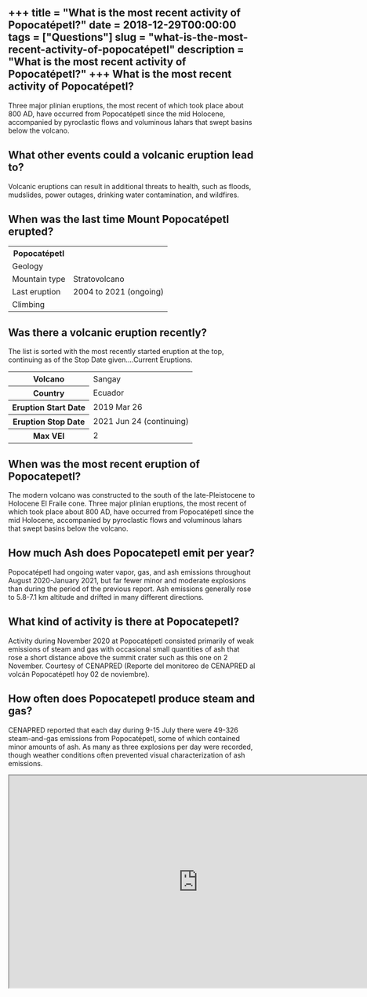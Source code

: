 +++
title = "What is the most recent activity of Popocatépetl?"
date = 2018-12-29T00:00:00
tags = ["Questions"]
slug = "what-is-the-most-recent-activity-of-popocatépetl"
description = "What is the most recent activity of Popocatépetl?"
+++
What is the most recent activity of Popocatépetl?
-------------------------------------------------

Three major plinian eruptions, the most recent of which took place about 800 AD, have occurred from Popocatépetl since the mid Holocene, accompanied by pyroclastic flows and voluminous lahars that swept basins below the volcano.

What other events could a volcanic eruption lead to?
----------------------------------------------------

Volcanic eruptions can result in additional threats to health, such as floods, mudslides, power outages, drinking water contamination, and wildfires.

When was the last time Mount Popocatépetl erupted?
--------------------------------------------------

<table><tr><th>Popocatépetl</th></tr><tr><td>Geology</td></tr><tr><td>Mountain type</td><td>Stratovolcano</td></tr><tr><td>Last eruption</td><td>2004 to 2021 (ongoing)</td></tr><tr><td>Climbing</td></tr></table>

Was there a volcanic eruption recently?
---------------------------------------

The list is sorted with the most recently started eruption at the top, continuing as of the Stop Date given….Current Eruptions.

<table><tr><th>Volcano</th><td>Sangay</td></tr><tr><th>Country</th><td>Ecuador</td></tr><tr><th>Eruption Start Date</th><td>2019 Mar 26</td></tr><tr><th>Eruption Stop Date</th><td>2021 Jun 24 (continuing)</td></tr><tr><th>Max VEI</th><td>2</td></tr></table>

When was the most recent eruption of Popocatepetl?
--------------------------------------------------

The modern volcano was constructed to the south of the late-Pleistocene to Holocene El Fraile cone. Three major plinian eruptions, the most recent of which took place about 800 AD, have occurred from Popocatépetl since the mid Holocene, accompanied by pyroclastic flows and voluminous lahars that swept basins below the volcano.

How much Ash does Popocatepetl emit per year?
---------------------------------------------

Popocatépetl had ongoing water vapor, gas, and ash emissions throughout August 2020-January 2021, but far fewer minor and moderate explosions than during the period of the previous report. Ash emissions generally rose to 5.8-7.1 km altitude and drifted in many different directions.

What kind of activity is there at Popocatepetl?
-----------------------------------------------

Activity during November 2020 at Popocatépetl consisted primarily of weak emissions of steam and gas with occasional small quantities of ash that rose a short distance above the summit crater such as this one on 2 November. Courtesy of CENAPRED (Reporte del monitoreo de CENAPRED al volcán Popocatépetl hoy 02 de noviembre).

How often does Popocatepetl produce steam and gas?
--------------------------------------------------

CENAPRED reported that each day during 9-15 July there were 49-326 steam-and-gas emissions from Popocatépetl, some of which contained minor amounts of ash. As many as three explosions per day were recorded, though weather conditions often prevented visual characterization of ash emissions.

<iframe allow="accelerometer; autoplay; clipboard-write; encrypted-media; gyroscope; picture-in-picture" allowfullscreen="" class="__youtube_prefs__  epyt-is-override  no-lazyload" data-no-lazy="1" data-origheight="433" data-origwidth="770" data-skipgform_ajax_framebjll="" height="433" id="_ytid_49583" loading="lazy" src="https://www.youtube.com/embed/TzV0djBStk4?enablejsapi=1&autoplay=0&cc_load_policy=0&cc_lang_pref=&iv_load_policy=1&loop=0&modestbranding=0&rel=1&fs=1&playsinline=0&autohide=2&theme=dark&color=red&controls=1&" title="YouTube player" width="770"></iframe>